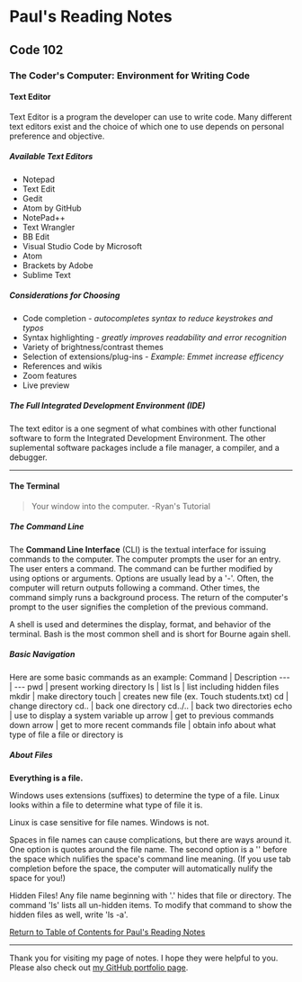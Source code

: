 # Paul's Reading Notes

## Code 102

### The Coder's Computer: Environment for Writing Code

#### Text Editor
Text Editor is a program the developer can use to write code.  Many different text editors exist and the choice of which one to use depends on personal preference and objective.

  ##### Available Text Editors
  - Notepad
  - Text Edit
  - Gedit
  - Atom by GitHub
  - NotePad++
  - Text Wrangler
  - BB Edit
  - Visual Studio Code by Microsoft
  - Atom
  - Brackets by Adobe
  - Sublime Text

  ##### Considerations for Choosing
  + Code completion - *autocompletes syntax to reduce keystrokes and typos*
  + Syntax highlighting - *greatly improves readability and error recognition*
  + Variety of brightness/contrast themes
  + Selection of extensions/plug-ins - *Example: Emmet increase efficency*
  + References and wikis
  + Zoom features
  + Live preview

##### The Full Integrated Development Environment (IDE)
The text editor is a one segment of what combines with other functional software to form the Integrated Development Environment.  The other suplemental software packages include a file manager, a compiler, and a debugger.

---

#### The Terminal

>Your window into the computer.
>     -Ryan's Tutorial

##### The Command Line
The **Command Line Interface** (CLI) is the textual interface for issuing commands to the computer.  The computer prompts the user for an entry.  The user enters a command.  The command can be further modified by using options or arguments.  Options are usually lead by a '-'.  Often, the computer will return outputs following a command.  Other times, the command simply runs a background process. The return of the computer's prompt to the user signifies the completion of the previous command.

A shell is used and determines the display, format, and behavior of the terminal.  Bash is the most common shell and is short for Bourne again shell.


##### Basic Navigation


Here are some basic commands as an example:
Command   |   Description
---   |   ---
pwd   |   present working directory
ls   |   list
ls   |   list including hidden files
mkdir   |   make directory
touch   |   creates new file (ex.  Touch students.txt)
cd   |   change directory
cd..   |   back one directory
cd../..   |   back two directories
echo   |   use to display a system variable
up arrow   |   get to previous commands
down arrow   |   get to more recent commands
file   |   obtain info about what type of file a file or directory is


##### About Files

**Everything is a file.**

Windows uses extensions (suffixes) to determine the type of a file.  Linux looks within a file to determine what type of file it is.

Linux is case sensitive for file names.  Windows is not.

Spaces in file names can cause complications, but there are ways around it.  One option is quotes around the file name.  The second option is a '\' before the space which nulifies the space's command line meaning.  (If you use tab completion before the space, the computer will automatically nulify the space for you!)

Hidden Files!  Any file name beginning with '.' hides that file or directory.  The command 'ls' lists all un-hidden items.  To modify that command to show the hidden files as well, write 'ls -a'.


[Return to Table of Contents for Paul's Reading Notes](README "Go back to find more notes!")

---

Thank you for visiting my page of notes.  I hope they were helpful to you.  Please also check out [my GitHub portfolio page](https://github.com/paul-leonard "Paul's GitHub Portfolio").
